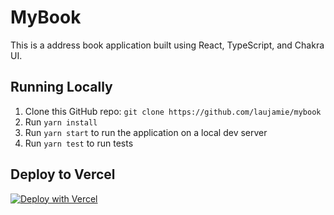 # MyBook

This is a address book application built using React, TypeScript, and Chakra UI.

## Running Locally

1. Clone this GitHub repo: `git clone https://github.com/laujamie/mybook`
2. Run `yarn install`
3. Run `yarn start` to run the application on a local dev server
4. Run `yarn test` to run tests

## Deploy to Vercel

[![Deploy with Vercel](https://vercel.com/button)](https://vercel.com/new/git/external?repository-url=https%3A%2F%2Fgithub.com%2Flaujamie%2Fmybook.git)

